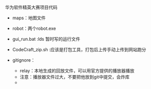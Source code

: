 华为软件精英大赛项目代码

- maps：地图文件
- robot：两个robot.exe
- gui_run.bat :lds 暂时写的运行文件
- CodeCraft_zip.sh :应该是打包工具，打包后上传手动上传到网站跑分


- gitignore：
  - relay：本地生成的回放文件，可以用官方提供的播放器播放
  - 注意：播放器文件过大，不要把他放到git中提交，会炸库
  - 